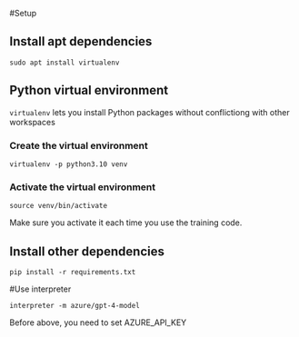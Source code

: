 #Setup

## Install apt dependencies
```
sudo apt install virtualenv
```

## Python virtual environment
`virtualenv` lets you install Python packages without conflictiong with other workspaces

### Create the virtual environment
```
virtualenv -p python3.10 venv
```
### Activate the virtual environment
```
source venv/bin/activate
```
Make sure you activate it each time you use the training code.

## Install other dependencies
```
pip install -r requirements.txt
```

#Use interpreter
```
interpreter -m azure/gpt-4-model
```
Before above, you need to set AZURE_API_KEY

